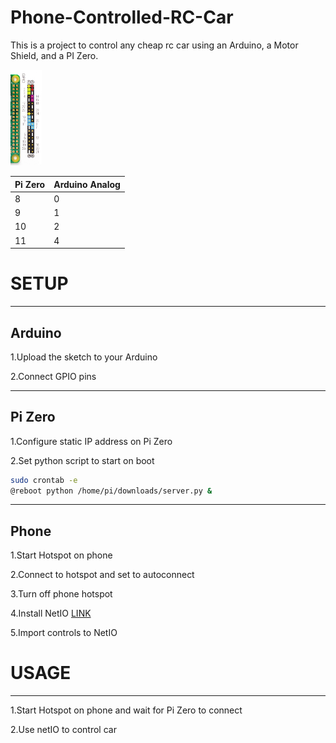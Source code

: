 # Phone-Controlled-RC-Car


This is a project to control any cheap rc car using an Arduino, a Motor Shield, and a PI Zero.


<img src="https://github.com/jdial1/Phone-Controlled-RC-Car/blob/master/Pi-Zero-GPIO-PINOUT.PNG" Width=10%></img>

  Pi Zero   | Arduino Analog 
  ---|---
    8     |       0
    9      |      1
    10    |       2
    11      |      4
    
    
# SETUP

  -----
  Arduino
   -----
  1.Upload the sketch to your Arduino

  2.Connect GPIO pins


-----
 Pi Zero
 -----
 
  1.Configure static IP address on Pi Zero
  
  
  2.Set python script to start on boot
  
  ```bash
  sudo crontab -e
  @reboot python /home/pi/downloads/server.py &
```

 -----
  Phone
  -----
  1.Start Hotspot on phone

  2.Connect to hotspot and set to autoconnect

  3.Turn off phone hotspot

  4.Install NetIO <a href="https://play.google.com/store/apps/details?id=com.luvago.netio&hl=en">LINK</a>

  5.Import controls to NetIO



# USAGE
------------------------
  1.Start Hotspot on phone and wait for Pi Zero to connect

  2.Use netIO to control car
